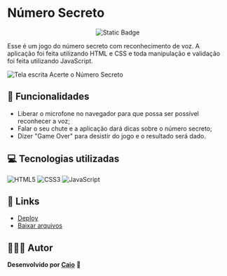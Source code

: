 # Número Secreto

<p align="center">
     <img loading="lazy" alt="Static Badge" src="https://img.shields.io/badge/Status-Conclu%C3%ADdo-blue?style=for-the-badge">
</p>

Esse é um jogo do número secreto com reconhecimento de voz. A aplicação foi feita utilizando HTML e CSS e toda manipulação e validação foi feita utilizando JavaScript.

![Tela escrita Acerte o Número Secreto](https://github.com/caioikn/numero-secreto-voz/assets/28030999/bf0c8a96-97bf-4027-a517-d511d13a3337)

## 🔨 Funcionalidades
- Liberar o microfone no navegador para que possa ser possível reconhecer a voz;
- Falar o seu chute e a aplicação dará dicas sobre o número secreto;
- Dizer "Game Over" para desistir do jogo e o resultado será dado.

## 💻 Tecnologias utilizadas
![HTML5](https://img.shields.io/badge/html5-%23E34F26.svg?style=for-the-badge&logo=html5&logoColor=white) ![CSS3](https://img.shields.io/badge/css3-%231572B6.svg?style=for-the-badge&logo=css3&logoColor=white) ![JavaScript](https://img.shields.io/badge/JavaScript-323330?style=for-the-badge&logo=javascript&logoColor=F7DF1E)

## 🔗 Links
- [Deploy](https://caioikn.github.io/numero-secreto-voz/)
- [Baixar arquivos](https://github.com/caioikn/numero-secreto-voz/archive/main/numero-secreto-voz.zip)

## 🧑🏻‍💻 Autor
**Desenvolvido por [Caio](https://www.linkedin.com/in/caioikena/)** 💙
